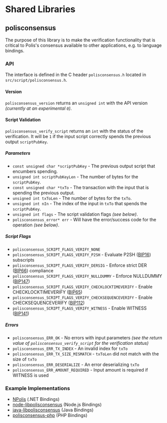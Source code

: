 Shared Libraries
================

## polisconsensus

The purpose of this library is to make the verification functionality that is critical to Polis's consensus available to other applications, e.g. to language bindings.

### API

The interface is defined in the C header `polisconsensus.h` located in  `src/script/polisconsensus.h`.

#### Version

`polisconsensus_version` returns an `unsigned int` with the API version *(currently at an experimental `0`)*.

#### Script Validation

`polisconsensus_verify_script` returns an `int` with the status of the verification. It will be `1` if the input script correctly spends the previous output `scriptPubKey`.

##### Parameters
- `const unsigned char *scriptPubKey` - The previous output script that encumbers spending.
- `unsigned int scriptPubKeyLen` - The number of bytes for the `scriptPubKey`.
- `const unsigned char *txTo` - The transaction with the input that is spending the previous output.
- `unsigned int txToLen` - The number of bytes for the `txTo`.
- `unsigned int nIn` - The index of the input in `txTo` that spends the `scriptPubKey`.
- `unsigned int flags` - The script validation flags *(see below)*.
- `polisconsensus_error* err` - Will have the error/success code for the operation *(see below)*.

##### Script Flags
- `polisconsensus_SCRIPT_FLAGS_VERIFY_NONE`
- `polisconsensus_SCRIPT_FLAGS_VERIFY_P2SH` - Evaluate P2SH ([BIP16](https://github.com/polis/bips/blob/master/bip-0016.mediawiki)) subscripts
- `polisconsensus_SCRIPT_FLAGS_VERIFY_DERSIG` - Enforce strict DER ([BIP66](https://github.com/polis/bips/blob/master/bip-0066.mediawiki)) compliance
- `polisconsensus_SCRIPT_FLAGS_VERIFY_NULLDUMMY` - Enforce NULLDUMMY ([BIP147](https://github.com/polis/bips/blob/master/bip-0147.mediawiki))
- `polisconsensus_SCRIPT_FLAGS_VERIFY_CHECKLOCKTIMEVERIFY` - Enable CHECKLOCKTIMEVERIFY ([BIP65](https://github.com/polis/bips/blob/master/bip-0065.mediawiki))
- `polisconsensus_SCRIPT_FLAGS_VERIFY_CHECKSEQUENCEVERIFY` - Enable CHECKSEQUENCEVERIFY ([BIP112](https://github.com/polis/bips/blob/master/bip-0112.mediawiki))
- `polisconsensus_SCRIPT_FLAGS_VERIFY_WITNESS` - Enable WITNESS ([BIP141](https://github.com/polis/bips/blob/master/bip-0141.mediawiki))

##### Errors
- `polisconsensus_ERR_OK` - No errors with input parameters *(see the return value of `polisconsensus_verify_script` for the verification status)*
- `polisconsensus_ERR_TX_INDEX` - An invalid index for `txTo`
- `polisconsensus_ERR_TX_SIZE_MISMATCH` - `txToLen` did not match with the size of `txTo`
- `polisconsensus_ERR_DESERIALIZE` - An error deserializing `txTo`
- `polisconsensus_ERR_AMOUNT_REQUIRED` - Input amount is required if WITNESS is used

### Example Implementations
- [NPolis](https://github.com/NicolasDorier/NPolis/blob/master/NPolis/Script.cs#L814) (.NET Bindings)
- [node-libpolisconsensus](https://github.com/bitpay/node-libpolisconsensus) (Node.js Bindings)
- [java-libpolisconsensus](https://github.com/dexX7/java-libpolisconsensus) (Java Bindings)
- [polisconsensus-php](https://github.com/Bit-Wasp/polisconsensus-php) (PHP Bindings)
